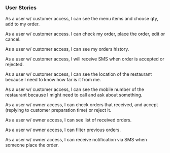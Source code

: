 ### User Stories

As a user w/ customer access, I can see the menu items and choose qty, add to my order.

As a user w/ customer access. I can check my order, place the order, edit or cancel.

As a user w/ customer access, I can see my orders history.

As a user w/ customer access, I will receive SMS when order is accepted or rejected.

As a user w/ customer access, I can see the location of the restaurant because I need to know how far is it from me.

As a user w/ customer access, I can see the mobile number of the restaurant because I might need to call and ask about something.


As a user w/ owner access, I can check orders that received, and accept (replying to customer preparation time) or reject it.

As a user w/ owner access, I can see list of received orders.

As a user w/ owner access, I can filter previous orders.

As a user w/ owner access, I can receive notification via SMS when someone place the order.
